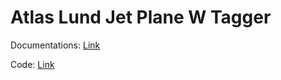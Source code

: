 # Atlas Lund Jet Plane W Tagger

Documentations: [Link](https://github.com/Errrneist/CERN-ATLAS-Lund-W-Tagger/tree/master/Documents)

Code: [Link](https://github.com/Errrneist/CERN-ATLAS-Lund-W-Tagger/tree/master/CODE)

